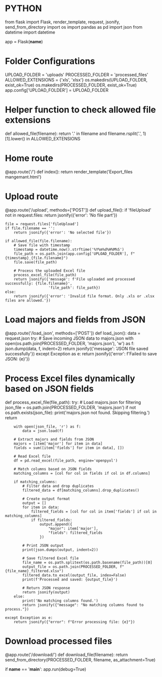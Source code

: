 # PYTHON
from flask import Flask, render_template, request, jsonify, send_from_directory
import os
import pandas as pd
import json
from datetime import datetime

app = Flask(__name__)

# Folder Configurations
UPLOAD_FOLDER = 'uploads'
PROCESSED_FOLDER = 'processed_files'
ALLOWED_EXTENSIONS = {'xls', 'xlsx'}
os.makedirs(UPLOAD_FOLDER, exist_ok=True)
os.makedirs(PROCESSED_FOLDER, exist_ok=True)
app.config['UPLOAD_FOLDER'] = UPLOAD_FOLDER

# Helper function to check allowed file extensions
def allowed_file(filename):
    return '.' in filename and filename.rsplit('.', 1)[1].lower() in ALLOWED_EXTENSIONS

# Home route
@app.route('/')
def index():
    return render_template('Export_files mangemant.html')

# Upload route
@app.route('/upload', methods=['POST'])
def upload_file():
    if 'fileUpload' not in request.files:
        return jsonify({'error': 'No file part'})

    file = request.files['fileUpload']
    if file.filename == '':
        return jsonify({'error': 'No selected file'})

    if allowed_file(file.filename):
        # Save file with timestamp
        timestamp = datetime.now().strftime('%Y%m%d%H%M%S')
        file_path = os.path.join(app.config['UPLOAD_FOLDER'], f"{timestamp}_{file.filename}")
        file.save(file_path)
        
        # Process the uploaded Excel file
        process_excel_file(file_path)
        return jsonify({'message': f'File uploaded and processed successfully: {file.filename}', 
                        'file_path': file_path})
    else:
        return jsonify({'error': 'Invalid file format. Only .xls or .xlsx files are allowed.'})

# Load majors and fields from JSON
@app.route('/load_json', methods=['POST'])
def load_json():
    data = request.json
    try:
        # Save incoming JSON data to majors.json
        with open(os.path.join(PROCESSED_FOLDER, 'majors.json'), 'w') as f:
            json.dump(data, f, indent=2)
        return jsonify({'message': 'JSON file saved successfully'})
    except Exception as e:
        return jsonify({'error': f'Failed to save JSON: {e}'})

# Process Excel files dynamically based on JSON fields
def process_excel_file(file_path):
    try:
        # Load majors.json for filtering
        json_file = os.path.join(PROCESSED_FOLDER, 'majors.json')
        if not os.path.exists(json_file):
            print('majors.json not found. Skipping filtering.')
            return

        with open(json_file, 'r') as f:
            data = json.load(f)

        # Extract majors and fields from JSON
        majors = [item['major'] for item in data]
        fields = sum([item['fields'] for item in data], [])
        
        # Read Excel file
        df = pd.read_excel(file_path, engine='openpyxl')
        
        # Match columns based on JSON fields
        matching_columns = [col for col in fields if col in df.columns]
        
        if matching_columns:
            # Filter data and drop duplicates
            filtered_data = df[matching_columns].drop_duplicates()
            
            # Create output format
            output = []
            for item in data:
                filtered_fields = [col for col in item['fields'] if col in matching_columns]
                if filtered_fields:
                    output.append({
                        "major": item['major'],
                        "fields": filtered_fields
                    })
            
            # Print JSON output
            print(json.dumps(output, indent=2))
            
            # Save filtered Excel file
            file_name = os.path.splitext(os.path.basename(file_path))[0]
            output_file = os.path.join(PROCESSED_FOLDER, f"{file_name}_filtered.xlsx")
            filtered_data.to_excel(output_file, index=False)
            print(f'Processed and saved: {output_file}')
            
            # Return JSON response
            return jsonify(output)
        else:
            print('No matching columns found.')
            return jsonify({"message": "No matching columns found to process."})

    except Exception as e:
        return jsonify({"error": f"Error processing file: {e}"})

# Download processed files
@app.route('/download/<filename>')
def download_file(filename):
    return send_from_directory(PROCESSED_FOLDER, filename, as_attachment=True)

if __name__ == '__main__':
    app.run(debug=True)
